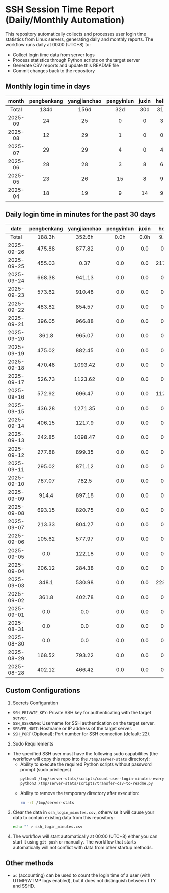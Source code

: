 # SSH Session Time Report (Daily/Monthly Automation)

This repository automatically collects and processes user login time statistics from Linux servers,
generating daily and monthly reports. The workflow runs daily at 00:00 (UTC+8) to:
- Collect login time data from server logs
- Process statistics through Python scripts on the target server
- Generate CSV reports and update this README file
- Commit changes back to the repository

<!-- 
  NOTE: If you need to modify the section titles of the following tables, 
  you must also update the corresponding Python files to maintain consistency.
  Ref: scripts/transfer-csv-to-readme.py
-->
## Monthly login time in days
|  month  | pengbenkang | yangjianchao | pengyinlun | juxin | hello | shenjunzhong | fengjing | wangjianan | chendong | hejun | yangrenyu | xuezeyu | kangyuhan | lzd | yangjingkui | tangminjin | guohui | mashaocong |
|:-------:|:-----------:|:------------:|:----------:|:-----:|:-----:|:------------:|:--------:|:----------:|:--------:|:-----:|:---------:|:-------:|:---------:|:---:|:-----------:|:----------:|:------:|:----------:|
|  Total  |     134d    |     156d     |    32d     |  30d  |  31d  |     94d      |   36d    |    13d     |   112d   |  22d  |    86d    |   81d   |    65d    | 12d |     13d     |     2d     |  11d   |    10d     |
| 2025-09 |      24     |      25      |     0      |   0   |   3   |      12      |    13    |     2      |    20    |   10  |     18    |    5    |     12    |  0  |      1      |     0      |   0    |     3      |
| 2025-08 |      12     |      29      |     1      |   0   |   0   |      23      |    0     |     5      |    25    |   0   |     6     |    14   |     15    |  0  |      1      |     0      |   0    |     2      |
| 2025-07 |      29     |      29      |     4      |   0   |   4   |      19      |    10    |     0      |    23    |   3   |     19    |    23   |     12    |  2  |      0      |     1      |   11   |     5      |
| 2025-06 |      28     |      28      |     3      |   8   |   6   |      20      |    10    |     0      |    26    |   6   |     11    |    18   |     15    |  7  |      5      |     0      |   0    |     0      |
| 2025-05 |      23     |      26      |     15     |   8   |   9   |      9       |    0     |     3      |    13    |   1   |     19    |    11   |     7     |  2  |      6      |     1      |   0    |     0      |
| 2025-04 |      18     |      19      |     9      |   14  |   9   |      11      |    3     |     3      |    5     |   2   |     13    |    10   |     4     |  1  |      0      |     0      |   0    |     0      |

## Daily login time in minutes for the past 30 days
|    date    | pengbenkang | yangjianchao | pengyinlun | juxin | hello  | shenjunzhong | fengjing | wangjianan | chendong | hejun  | yangrenyu | xuezeyu | kangyuhan | lzd | yangjingkui | tangminjin | guohui | mashaocong |
|:----------:|:-----------:|:------------:|:----------:|:-----:|:------:|:------------:|:--------:|:----------:|:--------:|:------:|:---------:|:-------:|:---------:|:---:|:-----------:|:----------:|:------:|:----------:|
|   Total    |    188.3h   |    352.6h    |    0.0h    |  0.0h |  9.3h  |    39.5h     |  123.2h  |    9.8h    |  210.6h  | 49.1h  |   172.3h  |  55.2h  |   77.2h   | 0.0h |     0.1h    |    0.0h    |  0.0h  |    7.3h    |
| 2025-09-26 |    475.88   |    877.82    |    0.0     |  0.0  |  0.0   |     0.0      |   0.0    |    0.0     |  576.12  |  1.58  |   590.5   |   0.0   |    0.0    | 0.0 |     0.0     |    0.0     |  0.0   |    0.0     |
| 2025-09-25 |    455.03   |     0.37     |    0.0     |  0.0  | 217.08 |     0.0      |   0.0    |    0.0     |  804.42  | 28.67  |   787.82  |  182.1  |    0.0    | 0.0 |     0.0     |    0.0     |  0.0   |    0.0     |
| 2025-09-24 |    668.38   |    941.13    |    0.0     |  0.0  |  0.0   |     0.0      |   0.0    |    0.0     |  512.58  | 296.13 |   604.08  |   0.0   |    0.0    | 0.0 |     0.0     |    0.0     |  0.0   |    0.0     |
| 2025-09-23 |    573.62   |    910.48    |    0.0     |  0.0  |  0.0   |    79.67     |   0.0    |    0.0     |   0.0    | 696.15 |   363.8   |   0.0   |    0.0    | 0.0 |     0.0     |    0.0     |  0.0   |    0.0     |
| 2025-09-22 |    483.82   |    854.57    |    0.0     |  0.0  |  0.0   |    215.5     |   0.0    |    0.0     |   0.97   | 513.02 |   326.72  |   0.0   |    0.0    | 0.0 |     0.0     |    0.0     |  0.0   |    1.3     |
| 2025-09-21 |    396.05   |    966.88    |    0.0     |  0.0  |  0.0   |     80.9     |   0.0    |    0.0     |   0.0    |  0.0   |    0.0    |   0.0   |    0.0    | 0.0 |     0.0     |    0.0     |  0.0   |    0.0     |
| 2025-09-20 |    361.8    |    965.07    |    0.0     |  0.0  |  0.0   |    124.95    |   0.0    |    0.0     |   0.0    |  0.0   |    0.0    |   0.0   |    0.0    | 0.0 |     0.0     |    0.0     |  0.0   |    0.0     |
| 2025-09-19 |    475.02   |    882.45    |    0.0     |  0.0  |  0.0   |     0.0      |  852.97  |    0.0     |  583.33  | 20.23  |   367.97  |   0.0   |    0.0    | 0.0 |     0.0     |    0.0     |  0.0   |    0.0     |
| 2025-09-18 |    470.48   |   1093.42    |    0.0     |  0.0  |  0.0   |    59.47     |  352.02  |    0.0     |  847.25  | 529.75 |   214.53  |   0.0   |    0.0    | 0.0 |     4.08    |    0.0     |  0.0   |    0.72    |
| 2025-09-17 |    526.73   |   1123.62    |    0.0     |  0.0  |  0.0   |    520.67    |  827.05  |    0.0     |  774.93  | 415.55 |   740.82  |   0.0   |    0.0    | 0.0 |     0.0     |    0.0     |  0.0   |    0.0     |
| 2025-09-16 |    572.92   |    696.47    |    0.0     |  0.0  | 112.47 |    421.32    |  474.23  |    0.0     | 1175.25  | 368.17 |   600.52  |  511.97 |    0.0    | 0.0 |     0.0     |    0.0     |  0.0   |    0.0     |
| 2025-09-15 |    436.28   |   1271.35    |    0.0     |  0.0  |  0.0   |    127.08    |   0.0    |    0.0     |  738.87  | 75.53  |   348.82  |   0.0   |    0.0    | 0.0 |     0.0     |    0.0     |  0.0   |    0.0     |
| 2025-09-14 |    406.15   |    1217.9    |    0.0     |  0.0  |  0.0   |     0.0      |   0.0    |    0.0     |   0.0    |  0.0   |    0.0    |  553.48 |   555.43  | 0.0 |     0.0     |    0.0     |  0.0   |    0.0     |
| 2025-09-13 |    242.85   |   1098.47    |    0.0     |  0.0  |  0.0   |     0.0      |   0.0    |    0.0     |   0.0    |  0.0   |    0.0    |  606.63 |   494.05  | 0.0 |     0.0     |    0.0     |  0.0   |    0.0     |
| 2025-09-12 |    277.88   |    899.35    |    0.0     |  0.0  |  0.0   |     0.0      |   0.0    |    0.0     |  504.53  |  0.0   |   473.8   |  608.92 |   460.95  | 0.0 |     0.0     |    0.0     |  0.0   |    0.0     |
| 2025-09-11 |    295.02   |    871.12    |    0.0     |  0.0  |  0.0   |     0.0      |  908.07  |    0.0     |  681.52  |  0.0   |   744.78  |   0.0   |   543.35  | 0.0 |     0.0     |    0.0     |  0.0   |    0.0     |
| 2025-09-10 |    767.07   |    782.5     |    0.0     |  0.0  |  0.0   |     0.0      |  545.17  |    0.0     |  615.52  |  0.0   |   781.9   |   0.0   |   486.62  | 0.0 |     0.0     |    0.0     |  0.0   |    0.0     |
| 2025-09-09 |    914.4    |    897.18    |    0.0     |  0.0  |  0.0   |     0.0      |  110.62  |    0.0     |  807.45  |  0.0   |   821.9   |   0.0   |   358.33  | 0.0 |     0.0     |    0.0     |  0.0   |   437.83   |
| 2025-09-08 |    693.15   |    820.75    |    0.0     |  0.0  |  0.0   |     0.0      |  704.8   |    0.0     |  420.53  |  0.0   |   632.9   |   0.0   |   464.58  | 0.0 |     0.0     |    0.0     |  0.0   |    0.0     |
| 2025-09-07 |    213.33   |    804.27    |    0.0     |  0.0  |  0.0   |    234.17    |  729.53  |    0.0     |  57.02   |  0.0   |    0.0    |   0.0   |   482.62  | 0.0 |     0.0     |    0.0     |  0.0   |    0.0     |
| 2025-09-06 |    105.62   |    577.97    |    0.0     |  0.0  |  0.0   |    112.77    |  722.6   |    0.0     |  772.8   |  0.0   |    0.0    |   0.0   |    45.0   | 0.0 |     0.0     |    0.0     |  0.0   |    0.0     |
| 2025-09-05 |     0.0     |    122.18    |    0.0     |  0.0  |  0.0   |     0.0      |  134.32  |    0.0     |   0.05   |  0.0   |    0.0    |   0.0   |    0.0    | 0.0 |     0.0     |    0.0     |  0.0   |    0.0     |
| 2025-09-04 |    206.12   |    284.38    |    0.0     |  0.0  |  0.0   |     0.0      |  527.42  |    0.0     |  149.53  |  0.0   |   342.33  |   0.0   |   152.37  | 0.0 |     0.0     |    0.0     |  0.0   |    0.0     |
| 2025-09-03 |    348.1    |    530.98    |    0.0     |  0.0  | 228.85 |     16.8     |  503.58  |   350.83   |  474.63  |  0.0   |   476.3   |   0.0   |   229.27  | 0.0 |     0.0     |    0.0     |  0.0   |    0.0     |
| 2025-09-02 |    361.8    |    402.78    |    0.0     |  0.0  |  0.0   |    11.98     |   0.0    |   235.62   |  597.4   |  0.0   |   348.13  |   0.0   |   146.88  | 0.0 |     0.0     |    0.0     |  0.0   |    0.0     |
| 2025-09-01 |     0.0     |     0.0      |    0.0     |  0.0  |  0.0   |     0.0      |   0.0    |    0.0     |   0.0    |  0.0   |    0.0    |   0.0   |    0.0    | 0.0 |     0.0     |    0.0     |  0.0   |    0.0     |
| 2025-08-31 |     0.0     |     0.0      |    0.0     |  0.0  |  0.0   |     0.0      |   0.0    |    0.0     |   0.0    |  0.0   |    0.0    |   0.0   |    0.0    | 0.0 |     0.0     |    0.0     |  0.0   |    0.0     |
| 2025-08-30 |     0.0     |     0.0      |    0.0     |  0.0  |  0.0   |     0.0      |   0.0    |    0.0     |   0.0    |  0.0   |    0.0    |   0.0   |    0.0    | 0.0 |     0.0     |    0.0     |  0.0   |    0.0     |
| 2025-08-29 |    168.52   |    793.22    |    0.0     |  0.0  |  0.0   |     0.0      |   0.0    |    0.0     |  690.72  |  0.0   |   152.35  |  437.03 |    0.0    | 0.0 |     0.0     |    0.0     |  0.0   |    0.0     |
| 2025-08-28 |    402.12   |    466.42    |    0.0     |  0.0  |  0.0   |    367.53    |   0.0    |    0.0     |  850.4   |  0.0   |   616.35  |  413.85 |   214.75  | 0.0 |     0.0     |    0.0     |  0.0   |    0.0     |

## Custom Configurations
1. Secrets Configuration
  - `SSH_PRIVATE_KEY`: Private SSH key for authenticating with the target server.
  - `SSH_USERNAME`: Username for SSH authentication on the target server.
  - `SERVER_HOST`: Hostname or IP address of the target server.
  - `SSH_PORT` (Optional): Port number for SSH connection (default: 22).
2. Sudo Requirements
  - The specified SSH user must have the following sudo capabilities (the workflow will copy this repo into the `/tmp/server-stats` directory):
    - Ability to execute the required Python scripts without password prompt (sudo privileges)
      ```bash
      python3 /tmp/server-stats/scripts/count-user-login-minutes-every-day.py
      python3 /tmp/server-stats/scripts/transfer-csv-to-readme.py
      ```
    - Ability to remove the temporary directory after execution:
      ```bash
      rm -rf /tmp/server-stats
      ```
3. Clear the data in `ssh_login_minutes.csv`, otherwise it will cause your data to contain existing data from this repository:
   ```bash
   echo "" > ssh_login_minutes.csv
   ```
4. The workflow will start automatically at 00:00 (UTC+8) either you can start it using `git push` or manually.
   The workflow that starts automatically will not conflict with data from other startup methods.

## Other methods
- `ac` (accounting) can be used to count the login time of a user (with UTMP/WTMP logs enabled), but it does not distinguish between TTY and SSHD.
